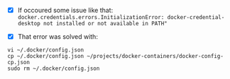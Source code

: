 - [x] If occoured some issue like that:  
```docker.credentials.errors.InitializationError: docker-credential-desktop not installed or not available in PATH"```

- [x] That error was solved with:
```
vi ~/.docker/config.json 
cp ~/.docker/config.json ~/projects/docker-containers/docker-config-cp.json
sudo rm ~/.docker/config.json 
```